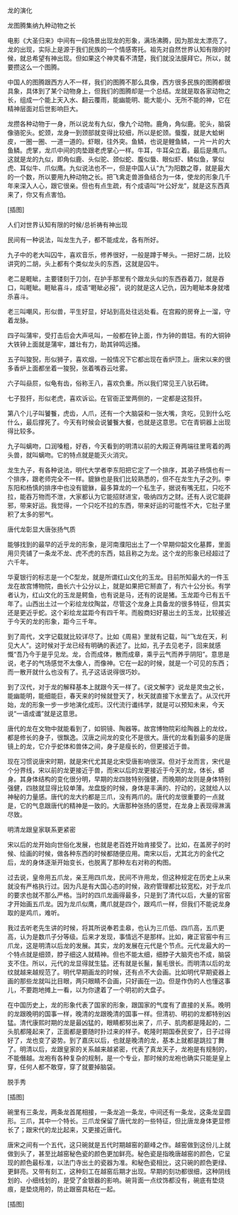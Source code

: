            

龙的演化

龙图腾集纳九种动物之长

电影《大圣归来》中间有一段场景出现龙的形象，满场沸腾，因为那龙太漂亮了。龙的出现，实际上是源于我们民族的一个情感寄托。祖先对自然世界认知有限的时候，就总希望有神出现。但如果这个神灵看不清楚，我们就没法膜拜它。所以，就要攒这么一个图腾。

中国人的图腾跟西方人不一样，我们的图腾不那么具像，西方很多民族的图腾都很具象，具体到了某个动物身上，但我们的图腾却是一个总结。龙就是取各家动物之长，组成一个能上天入水、翻云覆雨，能幽能明、能大能小、无所不能的神，它在精神层面对后世影响巨大。

龙攒各种动物于一身，所以说龙有九似，像九个动物。鹿角，角似鹿。驼头，脑袋像骆驼头。蛇颈，龙身一到颈部就变得比较细，所以是蛇颈。蜃腹，就是大蛤蜊皮，一圈一圈、一道一道的。虾眼，往外突。鱼鳞，也说是鲤鱼鳞，一片一片的大鱼鳞。虎掌，龙爪中间的肉垫跟老虎掌心一样。牛耳，牛耳朵立着。最后是鹰爪。这就是龙的九似，即角似鹿、头似驼、颈似蛇、腹似蜃、眼似虾、鳞似鱼，掌似虎、耳似牛、爪似鹰。九似说法也不一，但是中国人认“九”为阳数之尊，就是最大的一个数，所以要用九种动物之长。把飞禽走兽游鱼结合为一体，使龙的形象几千年来深入人心，跟它很亲。但也有点生疏，有个成语叫“叶公好龙”，就是这东西真来了，你又有点害怕。

[插图]

人们对世界认知有限的时候/总祈祷有神出现

民间有一种说法，叫龙生九子，都不能成龙，各有所好。

九子中的老大叫囚牛，喜欢音乐，修养很好，一般是蹲于琴头。一把好二胡，比较讲究的二胡，头上都有个类似龙头的东西，这就是囚牛。

老二是睚眦，主要镂刻于刀剑，在护手那里有个跟龙头似的东西吞着刀，就是吞口，叫睚眦。睚眦喜斗，成语“睚眦必报”，说的就是这人记仇，因为睚眦本身就嗜杀喜斗。

老三叫嘲风，形似兽，平生好显，好站到高处往远处看。在宫殿的房脊上一溜，守着龙脉。

四子叫蒲牢，受打击后会大声吼叫，一般都在钟上面，作为钟的兽钮。有的大铜钟大铁钟上面就是蒲牢，雄壮有力，助其钟鸣远播。

五子叫狻猊，形似狮子，喜欢烟，一般情况下它都出现在香炉顶上。唐宋以来的很多香炉上面都坐着一狻猊，张着嘴吞云吐雾。

六子叫赑屃，似龟有齿，俗称王八，喜欢负重。所以我们常见王八驮石碑。

七子狴犴，形似老虎，喜欢诉讼。在官衙正堂两侧的，一定都是这狴犴。

第八个儿子叫饕餮，虎齿，人爪，还有一个大脑袋和一张大嘴，贪吃，见到什么吃什么，最后撑死了。今天有时候会说饕餮大餐，也就是这意思。它在青铜器上出现得比较多。

九子叫螭吻，口润嗓粗，好吞，今天看到的明清以前的大殿正脊两端往里弯着的两头兽，就叫螭吻。它的特点就是能灭火消灾。

龙生九子，有各种说法，明代大学者李东阳把它定了一个排序，其弟子杨慎也有一个排序，跟老师完全不一样。貔貅也是我们比较熟悉的，但不在龙生九子之列。李东阳和杨慎的排序中也没有貔貅，最多算龙的一个私生子，据说有嘴无肛，只吃不拉，能吞万物而不泄，大家都认为它能招财进宝，吸纳四方之财。还有人说它能辟邪，带来好运。我觉得，一个只吃不拉的东西，带来好运的可能性不大，它肚子里积了太多的邪气。

唐代龙彰显大唐张扬气质

能够找到的最早的近乎龙的形象，是河南濮阳出土了一个早期仰韶文化墓葬，里面用贝壳铺了一条龙不龙、虎不虎的东西，姑且称之为龙。这个龙的形象已经超过了六千年。

华夏银行的标志是一个C型龙，就是所谓红山文化的玉龙。目前所知最大的一件玉龙在故宫博物院，曲长六十公分以上，就是如果把它掰直了，有六十公分长。有学者认为，红山文化的玉龙是鳄鱼，也有说是马，还有的说是猪。玉龙距今已有五千年了。山西出土过一个彩绘龙纹陶盆，尽管这个龙身上具备龙的很多特征，但其实还是更近乎蛇。这个彩绘龙盆距今有四千年。而殷商妇好墓出土的玉龙，比较接近于今天的龙的形象，距今三千年。

到了周代，文字记载就比较详尽了。比如《周易》里就有记载，叫“飞龙在天，利见大人”。这时候对于龙已经有明确的表述了。比如，孔子去见老子，回来就感慨“吾乃今于是乎见龙。龙，合而成体，散而成章，乘乎云气而养乎阴阳”。意思是说，老子的气场感觉不太像人，而像神。它在一起的时候，就是一个可见的东西；而一散开就什么也没有了。孔子这话说得很巧妙。

到了汉代，对于龙的解释基本上就跟今天一样了。《说文解字》说龙是灵虫之长，能幽能明，能细能巨，春天来的时候就登天了，秋天就直接下水里去了。从汉代开始，龙的形象一步一步地演化成形。汉代流行谶纬学，就是可以预知未来，今天说“一语成谶”就是这意思。

唐代的龙在文物中就能看到了，如铜镜、陶器等。故宫博物院彩绘陶器上的龙纹，都是修长的身子，很飘逸。汉唐之间龙的变化不是很大。唐代的龙看到最多的是唐镜上的龙，它介乎蛇体和兽体之间，身子是瘦长的，但更接近于兽。

现在习惯说唐宋时期，就是宋代尤其是北宋受唐影响很深。但对于龙而言，宋代是个分界线，宋以前的龙更接近于兽，而宋以后的龙更接近于今天的龙，体长，蟒身。其身体结构的变化很分明，早期的龙四肢特别强健，而晚期的龙则是身体特别强健，四肢就显得比较单薄。龙盘旋的时候，身体是丰满的、拧动的，这就给人以神秘的力量感。唐代的龙大约都是三爪，没有两爪的。唐代的龙很重要的一点就是，它的气息跟唐代的精神是一致的。大唐那种张扬的感觉，在龙身上表现得淋漓尽致。

明清龙跟皇家联系更紧密

宋以后的龙开始向世俗化发展，也就是老百姓开始肯接受了。比如，在盖房子的时候、绘画的时候，做各种东西的时候都随便应用。南宋以后，尤其北方的金代之后，龙的身体逐渐开始变长，也脱离了那种左右对称的构图。

过去说，皇帝用五爪龙，亲王用四爪龙，民间不许用龙，但这种规定在历史上从来就没有严格执行过。因为凡是有大国心态的时候，政府管理都比较宽松，对于龙爪的要求也就不那么严格。当时的四爪龙画得最多，只是到了清代以后，大量的官窑才开始画五爪龙。因为龙爪似鹰，鹰爪就是四个，跟鸡爪一样，但我们不能说龙身取的是鸡爪，难听。

我过去听老先生讲的时候，将其所说奉若圭皋，也认为三爪低、四爪高，五爪更高，认为是数爪子分等级。后来才发现，事情远不是那样。比如，雍正官窑中有三爪龙，这是明清以后龙的发展。其实，龙的发展在元代是个节点。元代龙最大的一个特点就是细颈，脖子细这人就精神。但也不能太细，细脖子大脑壳也不成，脑袋支不住。所以，元代的龙显得就生猛。还有就是长鬣，鬣毛很长。而明清以后的龙纹就越来越规范了。明代早期画龙的时候，还有点不大会画。比如明代早期瓷器上画的那些龙就叫比目眼，两只眼睛不会画，只好画在一边。但是作伪的人也懂这事儿，不要跑地摊上一看，以为你逮着了一个明初的大盘子。

在中国历史上，龙的形象代表了国家的形象，跟国家的气度有了直接的关系。晚明的龙跟晚明的国事一样，晚清的龙跟晚清的国事一样。但清初、明初的龙都特别凶猛。清代康熙时期的龙是最凶猛的，眼睛都努出来了，爪子、肌肉都是隆起的，二头肌都隆起来了，正面都是要随时扑过来的样子。乾隆时期国泰民安了，日子过得好了，龙也变了姿势。到了嘉庆以后，也就是晚清的龙，基本上就都是跳拉丁舞了。明清以后，龙跟皇家的关系越来越紧密，代表了真龙天子，龙袍是有规制的，不能僭越。龙袍有各种复杂的规制，是一个专业，那时候的龙袍也确实只能是皇上穿，任何人都不敢穿，穿了就要掉脑袋。

脱手秀

[插图]

碗里有三条龙，两条龙首尾相接，一条龙追一条龙，中间还有一条龙，这条龙呈圆形。三爪，其中一个特长。三爪龙保留了唐代龙的一些特征，但比唐龙身体更显修长了；跟宋代的龙比起来，又更接近唐代。

唐宋之间有一个五代，这只碗就是五代时期越窑的巅峰之作。越窑做到这份儿上就做到头了，甚至比越窑秘色瓷的颜色更加鲜亮。秘色瓷是指晚唐越窑的颜色，它呈现的颜色最标准，以法门寺出土的瓷器为准。和秘色瓷相比，这只碗的颜色更绿、更鲜亮。又带有刻工，这种刻工在越窑后期才出现。早期的刻功都很细，这种阴线划的、小细线划的，是受了金银器的影响。碗背面一点纹饰都没有，碗底有垫烧痕，是垫烧用的，防止跟窑具粘在一起。

[插图]